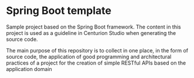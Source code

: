 # Spring Boot template

Sample project based on the Spring Boot framework. The content in this project is used as a guideline in Centurion Studio when generating the source code. 

The main purpose of this repository is to collect in one place, in the form of source code, the application of good programming and architectural practices of a project for the creation of simple RESTful APIs based on the application domain
